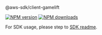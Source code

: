 @aws-sdk/client-gamelift

[![NPM version](https://img.shields.io/npm/v/@aws-sdk/client-gamelift/rc.svg)](https://www.npmjs.com/package/@aws-sdk/client-gamelift)
[![NPM downloads](https://img.shields.io/npm/dm/@aws-sdk/client-gamelift.svg)](https://www.npmjs.com/package/@aws-sdk/client-gamelift)

For SDK usage, please step to [SDK readme](https://github.com/aws/aws-sdk-js-v3).
